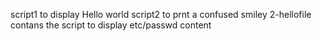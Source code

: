 script1 to display Hello world
script2 to prnt a confused smiley
2-hellofile contans the script to display etc/passwd content
